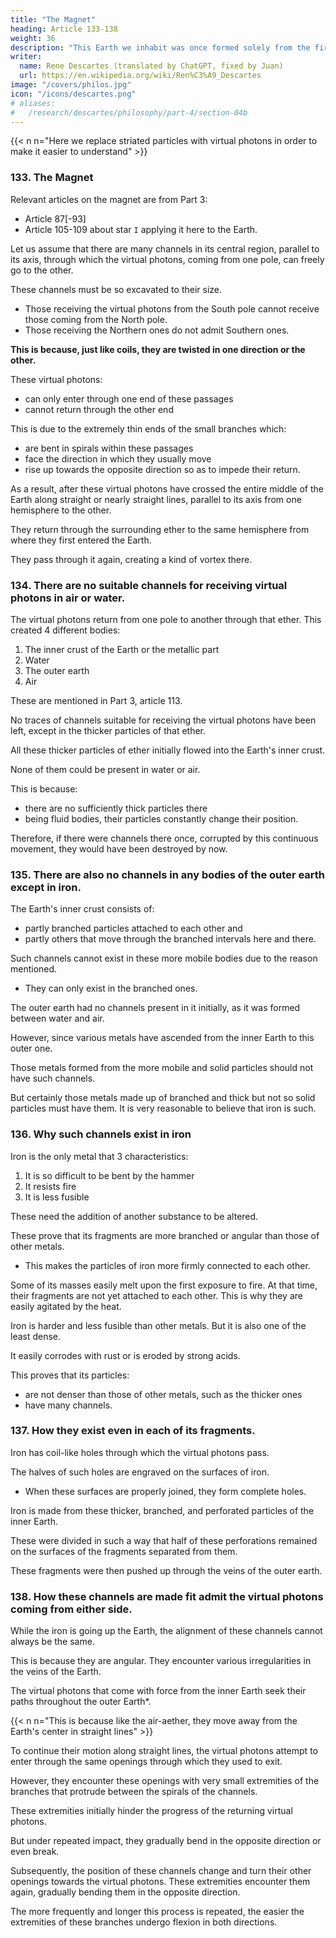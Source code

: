 ```yaml
---
title: "The Magnet"
heading: Article 133-138
weight: 36
description: "This Earth we inhabit was once formed solely from the fire-aether, like the Sun, although much smaller"
writer:
  name: Rene Descartes (translated by ChatGPT, fixed by Juan)
  url: https://en.wikipedia.org/wiki/Ren%C3%A9_Descartes
image: "/covers/philos.jpg"
icon: "/icons/descartes.png"
# aliases:
#   /research/descartes/philosophy/part-4/section-04b
---
```


{{< n n="Here we replace striated particles with virtual photons in order to make it easier to understand" >}}


### 133. The Magnet

<!-- . Repetition of what is required from the above to explain it. -->

<!-- So far, I have attempted to explain the natures of air, water, earth, and fire, commonly considered the elements of this globe we inhabit, along with their principal forces and qualities. Now, it follows that I also address the magnet.  -->

<!-- A magnet's force is diffused throughout this entire globe, it belongs to its general consideration. -->

Relevant articles on the magnet are from Part 3:
- Article 87[-93]
- Article 105-109 about star `I` applying it here to the Earth.

Let us assume that there are many channels in its central region, parallel to its axis, through which the virtual photons, coming from one pole, can freely go to the other.

These channels must be so excavated to their size. 
- Those receiving the virtual photons from the South pole cannot receive those coming from the North pole.
- Those receiving the Northern ones do not admit Southern ones. 

**This is because, just like coils, they are twisted in one direction or the other.** 

<!-- Moreover, the same particles can only enter through one part of these channels.

But they cannot return through the opposite part. This is because of the very thin extremities of the branches bent in spirals within these channels toward that they exit from.  -->

 <!-- part along which they usually progress.  -->

<!-- Hence, after these virtual photons have traversed through the entire Earth along straight or equivalently straight lines parallel to its axis, passing from one hemisphere to the other, they return through the surrounding ether to the same hemisphere through which they initially entered the Earth.

Thus, they again permeate it, composing a kind of vortex there. -->

These virtual photons:
- can only enter through one end of these passages
- cannot return through the other end

This is due to the extremely thin ends of the small branches which:
- are bent in spirals within these passages
- face the direction in which they usually move
- rise up towards the opposite direction so as to impede their return. 

As a result, after these virtual photons have crossed the entire middle of the Earth along straight or nearly straight lines, parallel to its axis from one hemisphere to the other.

They return through the surrounding ether to the same hemisphere from where they first entered the Earth.

They pass through it again, creating a kind of vortex there.



### 134. There are no suitable channels for receiving virtual photons in air or water.
 <!-- striated particles  -->

The virtual photons return from one pole to another through that ether. This created 4 different bodies:

1. The inner crust of the Earth or the metallic part
2. Water
3. The outer earth
4. Air

These are mentioned in Part 3, article 113.

No traces of channels suitable for receiving the virtual photons have been left, except in the thicker particles of that ether.

All these thicker particles of ether initially flowed into the Earth's inner crust. 

None of them could be present in water or air. 

This is because:
- there are no sufficiently thick particles there
- being fluid bodies, their particles constantly change their position. 

Therefore, if there were channels there once, corrupted by this continuous movement, they would have been destroyed by now.


### 135. There are also no channels in any bodies of the outer earth except in iron.

The Earth's inner crust consists of:
- partly branched particles attached to each other and
- partly others that move through the branched intervals here and there.

Such channels cannot exist in these more mobile bodies due to the reason mentioned.
- They can only exist in the branched ones. 

The outer earth had no channels present in it initially, as it was formed between water and air.

However, since various metals have ascended from the inner Earth to this outer one.

Those metals formed from the more mobile and solid particles should not have such channels.

But certainly those metals made up of branched and thick but not so solid particles must have them. It is very reasonable to believe that iron is such.


### 136. Why such channels exist in iron

Iron is the only metal that 3 characteristics:

1. It is so difficult to be bent by the hammer
2. It resists fire
3. It is less fusible

These need the addition of another substance to be altered. 

These prove that its fragments are more branched or angular than those of other metals.
- This makes the particles of iron more firmly connected to each other.

Some of its masses easily melt upon the first exposure to fire. At that time, their fragments are not yet attached to each other. This is why they are easily agitated by the heat. 

Iron is harder and less fusible than other metals. But it is also one of the least dense. 

It easily corrodes with rust or is eroded by strong acids. 

This proves that its particles:
- are not denser than those of other metals, such as the thicker ones
- have many channels.


### 137. How they exist even in each of its fragments.

<!-- I do not want to affirm here that there are complete holes in each fragment of iron, like coiled structures, 

Nor do I want to deny that many such holes may be found in them. It will suffice here to assume -->

Iron has coil-like holes through which the virtual photons pass.

The halves of such holes are engraved on the surfaces of iron.
- When these surfaces are properly joined, they form complete holes. 

Iron is made from these thicker, branched, and perforated particles of the inner Earth.

These were divided in such a way that half of these perforations remained on the surfaces of the fragments separated from them. 

These fragments were then pushed up through the veins of the outer earth. 

<!-- propelled by the spirit or acrid juice permeating them, gradually ascending into its cavities through exhalations and vapors. -->


### 138. How these channels are made fit admit the virtual photons coming from either side.

<!-- they meet with them there, with the very small extremities of the ramules, which, as has been said above, project among the windings of the passages, and rise up to meet the returning striated particles; 

and these extremities of the ramules at first indeed resist them, but being often and often impelled by them, in the course of time all bend in the opposite direction, or even some are broken;

 when afterwards the passages, in which those fragments are contained, have their situation changed, present other of their orifices to the striated particles, these again meet the extremities of the ramules rising up in the passages, and gradually bend them in another direction, and the oftener and the longer this is repeated, the easier becomes the bending of those ramules in both -->


While the iron is going up the Earth, the alignment of these channels cannot always be the same. 

This is because they are angular. They encounter various irregularities in the veins of the Earth.

The virtual photons that come with force from the inner Earth seek their paths throughout the outer Earth*.

{{< n n="This is because like the air-aether, they move away from the Earth's center in straight lines" >}}


To continue their motion along straight lines, the virtual photons attempt to enter through the same openings through which they used to exit.

However, they encounter these openings with very small extremities of the branches that protrude between the spirals of the channels.

These extremities initially hinder the progress of the returning virtual photons.

But under repeated impact, they gradually bend in the opposite direction or even break.

Subsequently, the position of these channels change and turn their other openings towards the virtual photons. These extremities encounter them again, gradually bending them in the opposite direction.

The more frequently and longer this process is repeated, the easier the extremities of these branches undergo flexion in both directions.

